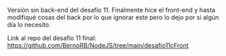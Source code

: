 Versión sin back-end del desafío 11. Finalmente hice el front-end y hasta modifiqué cosas del back por lo que ignorar este pero lo dejo por si algún día lo necesito.

Link al repo del desafío 11 final: https://github.com/BernoRB/NodeJS/tree/main/desafio11cFront

